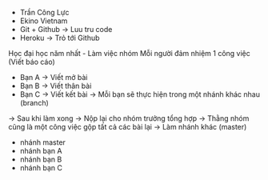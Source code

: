 - Trần Công Lực
- Ekino Vietnam
- Git + Github -> Luu tru code 
- Heroku -> Trỏ tới Github

Học đại học năm nhất - Làm việc nhóm 
Mỗi người đảm nhiệm 1 công việc (Viết báo cáo)
- Bạn A -> Viết mở bài 
- Bạn B -> Viết thân bài
- Bạn C -> Viết kết bài
-> Mỗi bạn sẽ thực hiện trong một nhánh khác nhau (branch)

-> Sau khi làm xong -> Nộp lại cho nhóm trưởng tổng hợp 
  -> Thằng nhóm cũng là một công việc gộp tất cả các bài lại -> Làm nhánh khác (master)

- nhánh master
- nhánh bạn A 
- nhánh bạn B
- nhánh bạn C 